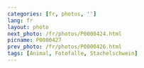 ```yaml
---
categories: [fr, photos, '']
lang: fr
layout: photo
next_photo: /fr/photos/P0000424.html
picname: P0000427
prev_photo: /fr/photos/P0000426.html
tags: [Animal, Fotofalle, Stachelschwein]
---
```

